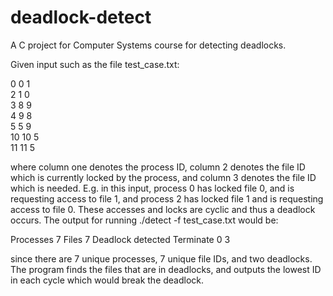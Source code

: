 # deadlock-detect

A C project for Computer Systems course for detecting deadlocks.

Given input such as the file test_case.txt:

0 0 1  
2 1 0  
3 8 9  
4 9 8  
5 5 9  
10 10 5  
11 11 5  


where column one denotes the process ID, column 2 denotes the file ID which is currently locked by the process, and column 3 denotes the file ID which is needed. 
E.g. in this input, process 0 has locked file 0, and is requesting access to file 1, and process 2 has locked file 1 and is requesting access to file 0.
These accesses and locks are cyclic and thus a deadlock occurs. The output for running ./detect -f test_case.txt would be:

Processes 7
Files 7
Deadlock detected
Terminate 0 3

since there are 7 unique processes, 7 unique file IDs, and two deadlocks. The program finds the files that are in deadlocks, and outputs the lowest ID in each cycle which would break the deadlock.
